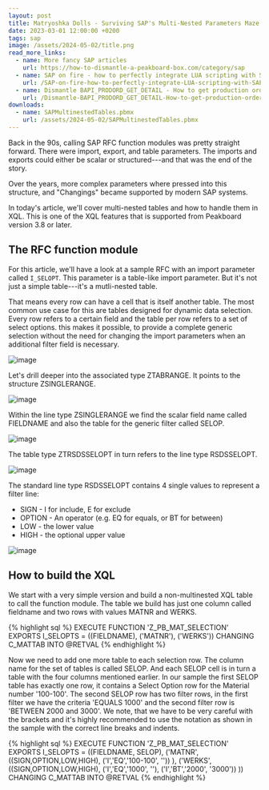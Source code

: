 ```yaml
---
layout: post
title: Matryoshka Dolls - Surviving SAP's Multi-Nested Parameters Maze
date: 2023-03-01 12:00:00 +0200
tags: sap
image: /assets/2024-05-02/title.png
read_more_links:
  - name: More fancy SAP articles
    url: https://how-to-dismantle-a-peakboard-box.com/category/sap
  - name: SAP on fire - how to perfectly integrate LUA scripting with SAP
    url: /SAP-on-fire-how-to-perfectly-integrate-LUA-scripting-with-SAP.html
  - name: Dismantle BAPI_PRODORD_GET_DETAIL - How to get production order details from SAP
    url: /Dismantle-BAPI_PRODORD_GET_DETAIL-How-to-get-production-order-details-from-SAP.html
downloads:
  - name: SAPMultinestedTables.pbmx
    url: /assets/2024-05-02/SAPMultinestedTables.pbmx
---
```

Back in the 90s, calling SAP RFC function modules was pretty straight forward. There were import, export, and table parameters. The imports and exports could either be scalar or structured---and that was the end of the story.

Over the years, more complex parameters where pressed into this structure, and "Changings" became supported by modern SAP systems.

In today's article, we'll cover multi-nested tables and how to handle them in XQL. This is one of the XQL features that is supported from Peakboard version 3.8 or later.
 
## The RFC function module

For this article, we'll have a look at a sample RFC with an import parameter called `I_SELOPT`. This parameter is a table-like import parameter. But it's not just a simple table---it's a mutli-nested table.

That means every row can have a cell that is itself another table. The most common use case for this are tables designed for dynamic data selection. Every row refers to a certain field and the table per row refers to a set of select options. this makes it possible, to provide a complete generic selection without the need for changing the import parameters when an additional filter field is necessary.

![image](/assets/2024-05-02/010.png)

Let's drill deeper into the associated type ZTABRANGE. It points to the structure ZSINGLERANGE.

![image](/assets/2024-05-02/020.png)

Within the line type ZSINGLERANGE we find the scalar field name called FIELDNAME and also the table for the generic filter called SELOP.

![image](/assets/2024-05-02/030.png)

The table type ZTRSDSSELOPT in turn refers to the line type RSDSSELOPT.

![image](/assets/2024-05-02/040.png)

The standard line type RSDSSELOPT contains 4 single values to represent a filter line:
- SIGN - I for include, E for exclude
- OPTION - An operator (e.g. EQ for equals, or BT for between)
- LOW - the lower value
- HIGH - the optional upper value

![image](/assets/2024-05-02/050.png)

## How to build the XQL

We start with a very simple version and build a non-multinested XQL table to call the function module. The table we build has just one column called fieldname and two rows with values MATNR and WERKS.

{% highlight sql %}
EXECUTE FUNCTION 'Z_PB_MAT_SELECTION'
   EXPORTS
      I_SELOPTS = ((FIELDNAME),
         ('MATNR'),
         ('WERKS'))
   CHANGING
      C_MATTAB INTO @RETVAL
{% endhighlight %}

Now we need to add one more table to each selection row. The column name for the set of tables is called SELOP. And each SELOP cell is in turn a table with the four columns mentioned earlier. In our sample the first SELOP table has exactly one row, it contains a Select Option row for the Material number '100-100'. The second SELOP row has two filter rows, in the first filter we have the criteria 'EQUALS 1000' and the second filter row is 'BETWEEN 2000 and 3000'.
We note, that we have to be very careful with the brackets and it's highly recommended to use the notation as shown in the sample with the correct line breaks and indents. 

{% highlight sql %}
EXECUTE FUNCTION 'Z_PB_MAT_SELECTION'
   EXPORTS
      I_SELOPTS = ((FIELDNAME, SELOP),
         ('MATNR', ((SIGN,OPTION,LOW,HIGH), 
                    ('I','EQ','100-100', '')) ),
         ('WERKS', ((SIGN,OPTION,LOW,HIGH), 
                    ('I','EQ','1000', ''), 
                    ('I','BT','2000', '3000')) 
                  ))
   CHANGING
      C_MATTAB INTO @RETVAL
{% endhighlight %}


